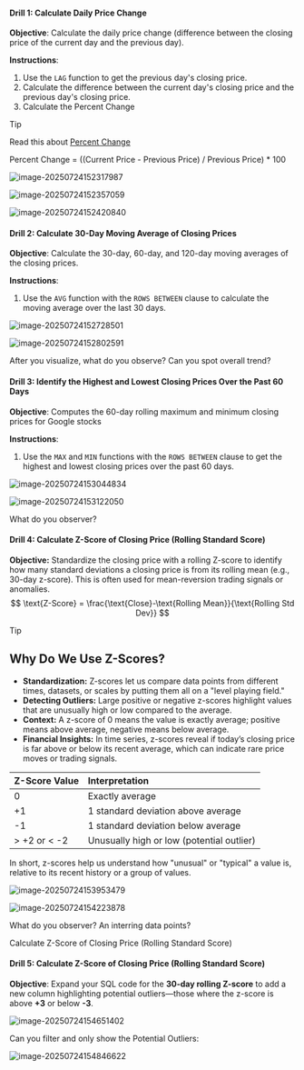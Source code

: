 #### Drill 1: Calculate Daily Price Change

**Objective**: Calculate the daily price change (difference between the closing price of the current day and the previous day).

**Instructions**:

1. Use the `LAG` function to get the previous day's closing price.
2. Calculate the difference between the current day's closing price and the previous day's closing price.
3. Calculate the Percent Change 

> [!TIP]
>
> Read this about [Percent Change](https://www.investopedia.com/terms/p/percentage-change.asp)
>
> Percent Change = ((Current Price - Previous  Price) / Previous Price) * 100

![image-20250724152317987](images/image-20250724152317987.png)

![image-20250724152357059](images/image-20250724152357059.png)

![image-20250724152420840](images/image-20250724152420840.png)



#### Drill 2: Calculate 30-Day Moving Average of Closing Prices

**Objective**: Calculate the 30-day, 60-day, and 120-day moving averages of the closing prices.

**Instructions**:

1. Use the `AVG` function with the `ROWS BETWEEN` clause to calculate the moving average over the last 30 days.

![image-20250724152728501](images/image-20250724152728501.png)

![image-20250724152802591](images/image-20250724152802591.png)

After you visualize, what do you observe? Can you spot overall trend?



#### Drill 3: Identify the Highest and Lowest Closing Prices Over the Past 60 Days

**Objective**: Computes the 60-day rolling maximum and minimum closing prices for Google stocks

**Instructions**:

1. Use the `MAX` and `MIN` functions with the `ROWS BETWEEN` clause to get the highest and lowest closing prices over the past 60 days.

![image-20250724153044834](images/image-20250724153044834.png)

![image-20250724153122050](images/image-20250724153122050.png)

What do you observer?

#### Drill 4: Calculate Z-Score of Closing Price (Rolling Standard Score)

**Objective:**
Standardize the closing price with a rolling Z-score to identify how many standard deviations a closing price is from its rolling mean (e.g., 30-day z-score). This is often used for mean-reversion trading signals or anomalies.
$$
\text{Z-Score} = \frac{\text{Close}-\text{Rolling Mean}}{\text{Rolling Std Dev}}
$$

> [!TIP]
>
> ## Why Do We Use Z-Scores?
>
> - **Standardization:**
>   Z-scores let us compare data points from different times, datasets, or scales by putting them all on a "level playing field."
> - **Detecting Outliers:**
>   Large positive or negative z-scores highlight values that are unusually high or low compared to the average.
> - **Context:**
>   A z-score of 0 means the value is exactly average; positive means above average, negative means below average.
> - **Financial Insights:**
>   In time series, z-scores reveal if today’s closing price is far above or below its recent average, which can indicate rare price moves or trading signals.
>
> | Z-Score Value | Interpretation                            |
> | :------------ | :---------------------------------------- |
> | 0             | Exactly average                           |
> | +1            | 1 standard deviation above average        |
> | -1            | 1 standard deviation below average        |
> | > +2 or < -2  | Unusually high or low (potential outlier) |
>
> In short, z-scores help us understand how "unusual" or "typical" a value is, relative to its recent history or a group of values.

![image-20250724153953479](images/image-20250724153953479-3360794.png)

![image-20250724154223878](images/image-20250724154223878.png)

What do you observer? An interring data points?

Calculate Z-Score of Closing Price (Rolling Standard Score)

#### Drill 5: Calculate Z-Score of Closing Price (Rolling Standard Score) 

**Objective**: Expand your SQL code for the **30-day rolling Z-score** to add a new column highlighting potential outliers—those where the z-score is above **+3** or below **-3**.

![image-20250724154651402](images/image-20250724154651402.png)

Can you filter and only show the Potential Outliers:

![image-20250724154846622](images/image-20250724154846622.png)